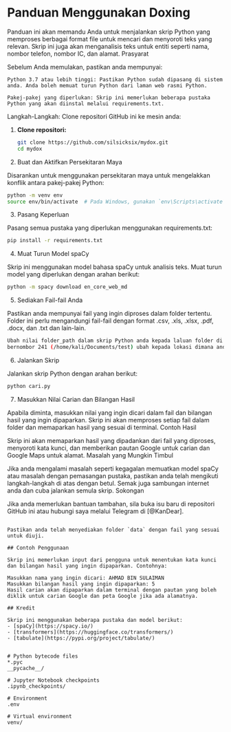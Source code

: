 # Panduan Menggunakan Doxing

Panduan ini akan memandu Anda untuk menjalankan skrip Python yang memproses berbagai format file untuk mencari dan menyoroti teks yang relevan. Skrip ini juga akan menganalisis teks untuk entiti seperti nama, nombor telefon, nombor IC, dan alamat.
Prasyarat

Sebelum Anda memulakan, pastikan anda mempunyai:

    Python 3.7 atau lebih tinggi: Pastikan Python sudah dipasang di sistem anda. Anda boleh memuat turun Python dari laman web rasmi Python.

    Pakej-pakej yang diperlukan: Skrip ini memerlukan beberapa pustaka Python yang akan diinstal melalui requirements.txt.

Langkah-Langkah:
Clone repositori GitHub ini ke mesin anda:
1. **Clone repositori:**

   ```bash
   git clone https://github.com/silsicksix/mydox.git
   cd mydox
   ```

2. Buat dan Aktifkan Persekitaran Maya

Disarankan untuk menggunakan persekitaran maya untuk mengelakkan konflik antara pakej-pakej Python:
  ```bash
python -m venv env
source env/bin/activate  # Pada Windows, gunakan `env\Scripts\activate`
 ```

3. Pasang Keperluan

Pasang semua pustaka yang diperlukan menggunakan requirements.txt:
  ```bash
pip install -r requirements.txt
 ```

4. Muat Turun Model spaCy

Skrip ini menggunakan model bahasa spaCy untuk analisis teks. Muat turun model yang diperlukan dengan arahan berikut:
  ```bash
python -m spacy download en_core_web_md
 ```

5. Sediakan Fail-fail Anda

Pastikan anda mempunyai fail yang ingin diproses dalam folder tertentu. Folder ini perlu mengandungi fail-fail dengan format .csv, .xls, .xlsx, .pdf, .docx, dan .txt dan lain-lain.
  ```bash
Ubah nilai folder_path dalam skrip Python anda kepada laluan folder di mana fail-fail tersebut berada. Lihat pada line 
bernombor 241 (/home/kali/Documents/test) ubah kepada lokasi dimana anda letakkan file dan skrip ini.
 ```
6. Jalankan Skrip

Jalankan skrip Python dengan arahan berikut:
  ```bash
python cari.py
 ```

7. Masukkan Nilai Carian dan Bilangan Hasil

Apabila diminta, masukkan nilai yang ingin dicari dalam fail dan bilangan hasil yang ingin dipaparkan. Skrip ini akan memproses setiap fail dalam folder dan memaparkan hasil yang sesuai di terminal.
Contoh Hasil

Skrip ini akan memaparkan hasil yang dipadankan dari fail yang diproses, menyoroti kata kunci, dan memberikan pautan Google untuk carian dan Google Maps untuk alamat.
Masalah yang Mungkin Timbul

Jika anda mengalami masalah seperti kegagalan memuatkan model spaCy atau masalah dengan pemasangan pustaka, pastikan anda telah mengikuti langkah-langkah di atas dengan betul. Semak juga sambungan internet anda dan cuba jalankan semula skrip.
Sokongan

Jika anda memerlukan bantuan tambahan, sila buka isu baru di repositori GitHub ini atau hubungi saya melalui Telegram di [@KanDear].
   ```

Pastikan anda telah menyediakan folder `data` dengan fail yang sesuai untuk diuji.

## Contoh Penggunaan

Skrip ini memerlukan input dari pengguna untuk menentukan kata kunci dan bilangan hasil yang ingin dipaparkan. Contohnya:

Masukkan nama yang ingin dicari: AHMAD BIN SULAIMAN
Masukkan bilangan hasil yang ingin dipaparkan: 5
Hasil carian akan dipaparkan dalam terminal dengan pautan yang boleh diklik untuk carian Google dan peta Google jika ada alamatnya.

## Kredit

Skrip ini menggunakan beberapa pustaka dan model berikut:
- [spaCy](https://spacy.io/)
- [transformers](https://huggingface.co/transformers/)
- [tabulate](https://pypi.org/project/tabulate/)


# Python bytecode files
*.pyc
__pycache__/

# Jupyter Notebook checkpoints
.ipynb_checkpoints/

# Environment
.env

# Virtual environment
venv/

